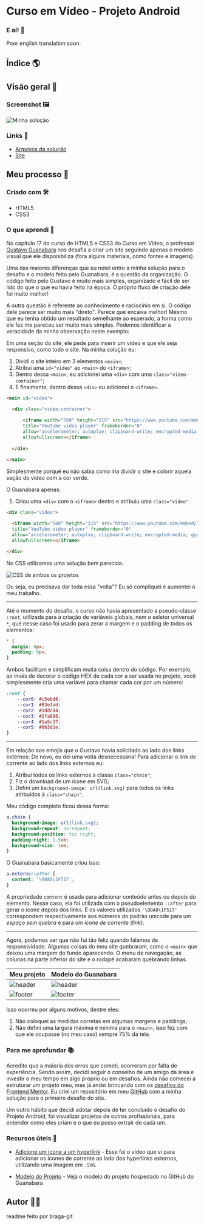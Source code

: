 # Curso em Vídeo - Projeto Android

### E aí! :call_me_hand:	

Poor english translation soon. 

## Índice :earth_americas:


## Visão geral :bookmark_tabs:

### Screenshot :framed_picture:

![Minha solução](https://github.com/braga-git/cursoemvideo-projeto-android/blob/main/imagens/projeto-android.png)

### Links :link:

- [Arquivos da solução](https://github.com/braga-git/cursoemvideo-projeto-android)
- [Site](https://braga-git.github.io/cursoemvideo-projeto-android/)

## Meu processo :footprints: 

### Criado com :hammer_and_wrench:

- HTML5
- CSS3

### O que aprendi :brain:

No capítulo 17 do curso de HTML5 e CSS3 do Curso em Vídeo, o professor [Gustavo Guanabara](https://github.com/gustavoguanabara) nos desafia a criar um site seguindo apenas o modelo visual que ele disponibiliza (fora alguns materiais, como fontes e imagens).

Uma das maiores diferenças que eu notei entre a minha solução para o desafio e o modelo feito pelo Guanabara, é a questão da organização. O código feito pelo Gustavo é muito mais simples, organizado e fácil de ser lido do que o que eu havia feito na época. O próprio fluxo de criação dele foi muito melhor! 

A outra questão é referente ao conhecimento e raciocínio em si. O código dele parece ser muito mais "direto". Parece que encaixa melhor! Mesmo que eu tenha obtido um resultado semelhante ao esperado, a forma como ele fez me pareceu ser muito mais simples. Podemos identificar a veracidade da minha observação neste exemplo:

Em uma seção do site, ele pede para inserir um vídeo e que ele seja responsívo, como todo o site. Na minha solução eu: 

1. Dividi o site inteiro em 3 elementos `<main>`; 
2. Atribui uma `id="video"` ao `<main>` do `<iframe>`;
3. Dentro dessa `<main>`, eu adicionei uma `<div>` com uma `class="video-container"`;
4. E finalmente, dentro dessa `<div>` eu adicionei o `<iframe>`.

```html
<main id="video">

  <div class="video-container">
    
      <iframe width="560" height="315" src="https://www.youtube.com/embed/l2UDgpLz20M" 
      title="YouTube video player" frameborder="0" 
      allow="accelerometer; autoplay; clipboard-write; encrypted-media; gyroscope; picture-in-picture" 
      allowfullscreen></iframe>
  
  </div>

</main>
```

Simplesmente porquê eu não sabia como iria dividir o site e colorir aquela seção do vídeo com a cor verde.

O Guanabara apenas:

1. Criou uma `<div>` com o `<iframe>` dentro e atribuiu uma `class="video"`.

```html
<div class="video">
  
  <iframe width="560" height="315" src="https://www.youtube.com/embed/l2UDgpLz20M" 
  title="YouTube video player" frameborder="0" 
  allow="accelerometer; autoplay; clipboard-write; encrypted-media; gyroscope; picture-in-picture" 
  allowfullscreen></iframe>

</div>
```

No CSS utilizamos uma solução bem parecida. 

![CSS de ambos os projetos](https://github.com/braga-git/cursoemvideo-projeto-android/blob/main/imagens/screenshot-css.png)

Ou seja, eu precisava dar toda essa "volta"? Eu só compliquei e aumentei o meu trabalho.

---

Até o momento do desafio, o curso não havia apresentado a pseudo-classe `:root`, utilizada para a criação de variáveis globais, nem o seletor universal `*`, que nesse caso foi usado para zerar a margem e o padding de todos os elementos:

```css
* {
  margin: 0px;
  padding: 0px;
}
```

Ambos facilitam e simplificam muita coisa dentro do código. Por exemplo, ao invés de decorar o código HEX de cada cor a ser usada no projeto, você simplesmente cria uma variável para chamar cada cor por um número:

```css
:root {
    --cor0: #c5ebd6;
    --cor1: #83e1ad;
    --cor2: #3ddc84;
    --cor3: #2fa866;
    --cor4: #1a5c37;
    --cor5: #063d1e;
}
```

---

Em relação aos emojis que o Gustavo havia solicitado ao lado dos links externos: De novo, eu dei uma volta desnecessária! Para adicionar o link de corrente ao lado dos links externos eu:

1. Atribui todos os links externos à classe `class="chain"`;
2. Fiz o download de um ícone em SVG;
3. Defini um `background-image: url(link.svg)` para todos os links atribuídos à `class="chain"`.

Meu código completo ficou dessa forma:

```css
a.chain {
  background-image: url(link.svg);
  background-repeat: no-repeat;
  background-position: top right;
  padding-right: 1.5em;
  background-size: 1em;
}
```

O Guanabara basicamente criou isso:

```css
a.externo::after {
  content: '\00A0\1F517';
}
```

A propriedade `content` é usada para adicionar conteúdo antes ou depois do elemento. Nesse caso, ela foi utilizada com o pseudoelemento `::after` para gerar o ícone depois dos links. E os valores utilizados `'\OOAO\1F517'` correspondem respectivamente aos números do padrão unicode para um *espaço sem quebra* e para um *ícone de corrente (link)*.

---

Agora, podemos ver que não fui tão feliz quando falamos de responsividade. Algumas coisas do meu site quebraram, como o `<main>` que deixou uma margem do fundo aparecendo. O menu de navegação, as colunas na parte inferior do site e o rodapé acabaram quebrando linhas.

| Meu projeto                                                                                | Modelo do Guanabara |
| -----------                                                                                | -----------         |
|![header](https://github.com/braga-git/cursoemvideo-projeto-android/blob/main/imagens/header-braga.jpeg) |![header](https://github.com/braga-git/cursoemvideo-projeto-android/blob/main/imagens/header-guanabara.jpeg)|
|![footer](https://github.com/braga-git/cursoemvideo-projeto-android/blob/main/imagens/footer-braga.jpeg) |![footer](https://github.com/braga-git/cursoemvideo-projeto-android/blob/main/imagens/footer-guanabara.jpeg)|

Isso ocorreu por alguns motivos, dentre eles:
1. Não coloquei as medidas corretas em algumas margens e paddings;
2. Não defini uma largura máxima e mínima para o `<main>`, isso fez com que ele ocupasse (no meu caso) sempre 75% da tela.

### Para me aprofundar :books:

Acredito que a maioria dos erros que cometi, ocorreram por falta de experiência. Sendo assim, decidi seguir o conselho de um amigo da área e investir o meu tempo em algo próprio ou em desafios. Ainda não comecei a estruturar um projeto meu, mas já andei brincando com os [desafios do Frontend Mentor](https://www.frontendmentor.io/challenges). Eu criei um repositório em meu [GitHub](https://github.com/braga-git/frontendmentor-qrcode-component) com a minha solução para o primeiro desafio do site.

Um outro hábito que decidi adotar depois de ter concluído o desafio do Projeto Android, foi visualizar projetos de outros profissionais, para entender como eles criam e o que eu posso extrair de cada um.

### Recursos úteis :mag_right:

- [Adicione um ícone a um hyperlink](https://www.youtube.com/watch?v=YJ1XUEy3oHw) - Esse foi o vídeo que vi para adicionar os ícones de corrente ao lado dos hyperlinks externos, utilizando uma imagem em `.SVG`.

- [Modelo do Projeto](https://professorguanabara.github.io/projeto-android/) - Veja o modelo do projeto hospedado no GitHub do Guanabara 

## Autor :raising_hand_man:

readme feito por braga-git
